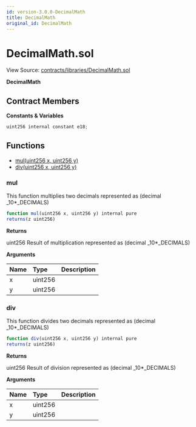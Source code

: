 ```yaml
---
id: version-3.0.0-DecimalMath
title: DecimalMath
original_id: DecimalMath
---
```


# DecimalMath.sol

View Source: [contracts/libraries/DecimalMath.sol](https://github.com/PolymathNetwork/polymath-core/tree/096ba240a927c98e1f1a182d2efee7c4c4c1dfc5/contracts/libraries/DecimalMath.sol)

**DecimalMath**

## Contract Members

**Constants & Variables**

```javascript
uint256 internal constant e18;
```

## Functions

* [mul\(uint256 x, uint256 y\)](decimalmath.md#mul)
* [div\(uint256 x, uint256 y\)](decimalmath.md#div)

### mul

This function multiplies two decimals represented as \(decimal  _10\*_DECIMALS\)

```javascript
function mul(uint256 x, uint256 y) internal pure
returns(z uint256)
```

**Returns**

uint256 Result of multiplication represented as \(decimal  _10\*_DECIMALS\)

**Arguments**

| Name | Type | Description |
| :--- | :--- | :--- |
| x | uint256 |  |
| y | uint256 |  |

### div

This function divides two decimals represented as \(decimal  _10\*_DECIMALS\)

```javascript
function div(uint256 x, uint256 y) internal pure
returns(z uint256)
```

**Returns**

uint256 Result of division represented as \(decimal  _10\*_DECIMALS\)

**Arguments**

| Name | Type | Description |
| :--- | :--- | :--- |
| x | uint256 |  |
| y | uint256 |  |

